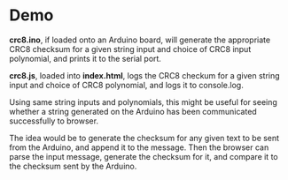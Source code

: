 # Demo

**crc8.ino**, if loaded onto an Arduino board, will generate the appropriate CRC8 checksum for a given string input and choice of CRC8 input polynomial, and prints it to the serial port.

**crc8.js**, loaded into **index.html**, logs the CRC8 checkum for a given string input and choice of CRC8 polynomial, and logs it to console.log.

Using same string inputs and polynomials, this might be useful for seeing whether a string generated on the Arduino has been communicated successfully to browser.

The idea would be to generate the checksum for any given text to be sent from the Arduino, and append it to the message.  Then the browser can parse the input message, generate the checksum for it, and compare it to the checksum sent by the Arduino.
